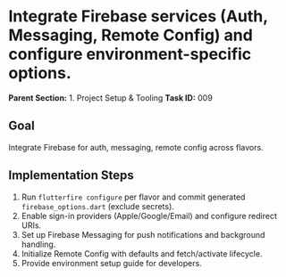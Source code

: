 # Integrate Firebase services (Auth, Messaging, Remote Config) and configure environment-specific options.

**Parent Section:** 1. Project Setup & Tooling
**Task ID:** 009

## Goal
Integrate Firebase for auth, messaging, remote config across flavors.

## Implementation Steps
1. Run `flutterfire configure` per flavor and commit generated `firebase_options.dart` (exclude secrets).
2. Enable sign-in providers (Apple/Google/Email) and configure redirect URIs.
3. Set up Firebase Messaging for push notifications and background handling.
4. Initialize Remote Config with defaults and fetch/activate lifecycle.
5. Provide environment setup guide for developers.
